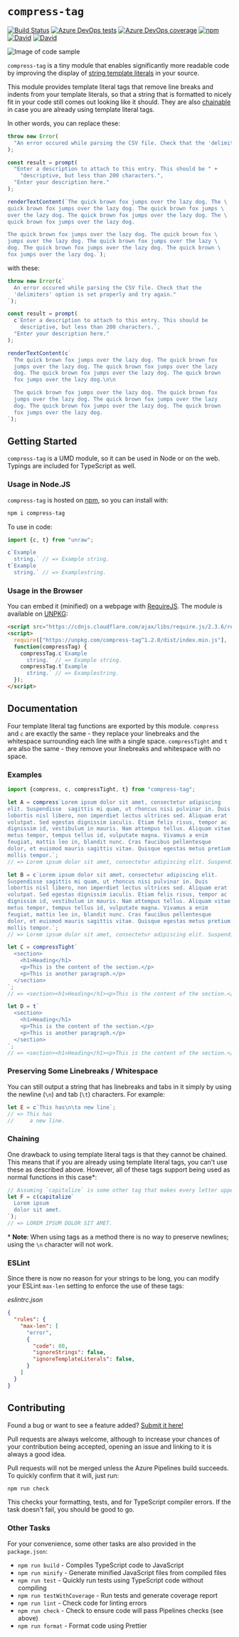 # `compress-tag`

[![Build Status](https://dev.azure.com/iansan5653/compress-tag/_apis/build/status/iansan5653.compress-tag?branchName=master)](https://dev.azure.com/iansan5653/compress-tag/_build/latest?definitionId=2&branchName=master)
[![Azure DevOps tests](https://img.shields.io/azure-devops/tests/iansan5653/compress-tag/2?compact_message)](https://dev.azure.com/iansan5653/compress-tag/_build/latest?definitionId=2&branchName=master)
[![Azure DevOps coverage](https://img.shields.io/azure-devops/coverage/iansan5653/compress-tag/2)](https://dev.azure.com/iansan5653/compress-tag/_build/latest?definitionId=2&branchName=master)
[![npm](https://img.shields.io/npm/v/compress-tag)](https://www.npmjs.com/package/compress-tag)
[![David](https://img.shields.io/david/iansan5653/compress-tag)](https://david-dm.org/iansan5653/compress-tag)
[![David](https://img.shields.io/david/dev/iansan5653/compress-tag)](https://david-dm.org/iansan5653/compress-tag?type=dev)

![Image of code sample](banner.png)

`compress-tag` is a tiny module that enables significantly more readable code by
improving the display of
[string template literals](https://developer.mozilla.org/en-US/docs/Web/JavaScript/Reference/Template_literals)
in your source.

This module provides template literal tags that remove line breaks and indents
from your template literals, so that a string that is formatted to nicely fit in
your code still comes out looking like it should. They are also
[chainable](#Chaining) in case you are already using template literal tags.

In other words, you can replace these:
```js
throw new Error(
  "An error occured while parsing the CSV file. Check that the 'delimiters' option is set properly and try again."
);

const result = prompt(
  "Enter a description to attach to this entry. This should be " +
    "descriptive, but less than 200 characters.",
  "Enter your description here."
);

renderTextContent(`The quick brown fox jumps over the lazy dog. The \
quick brown fox jumps over the lazy dog. The quick brown fox jumps \
over the lazy dog. The quick brown fox jumps over the lazy dog. The \
quick brown fox jumps over the lazy dog.

The quick brown fox jumps over the lazy dog. The quick brown fox \
jumps over the lazy dog. The quick brown fox jumps over the lazy \
dog. The quick brown fox jumps over the lazy dog. The quick brown \
fox jumps over the lazy dog.`);
```

with these:
```js
throw new Error(c`
  An error occured while parsing the CSV file. Check that the
  'delimiters' option is set properly and try again."
`);

const result = prompt(
  c`Enter a description to attach to this entry. This should be
    descriptive, but less than 200 characters.`,
  "Enter your description here."
);

renderTextContent(c`
  The quick brown fox jumps over the lazy dog. The quick brown fox
  jumps over the lazy dog. The quick brown fox jumps over the lazy
  dog. The quick brown fox jumps over the lazy dog. The quick brown
  fox jumps over the lazy dog.\n\n

  The quick brown fox jumps over the lazy dog. The quick brown fox
  jumps over the lazy dog. The quick brown fox jumps over the lazy
  dog. The quick brown fox jumps over the lazy dog. The quick brown
  fox jumps over the lazy dog.
`);
```

## Getting Started

`compress-tag` is a UMD module, so it can be used in Node or on the web. Typings are
included for TypeScript as well.

### Usage in Node.JS

`compress-tag` is hosted on [npm](https://www.npmjs.com/compress-tag), so you
can install with:

```bash
npm i compress-tag
```

To use in code:

```js
import {c, t} from "unraw";

c`Example
  string.` // => Example string.
t`Example
  string.` // => Examplestring.
```

### Usage in the Browser

You can embed it (minified) on a webpage with
[RequireJS](https://requirejs.org/). The module is available on
[UNPKG](https://unpkg.com/compress-tag):

```html
<script src="https://cdnjs.cloudflare.com/ajax/libs/require.js/2.3.6/require.min.js"></script>
<script>
  require(["https://unpkg.com/compress-tag^1.2.0/dist/index.min.js"], 
  function(compressTag) {
    compressTag.c`Example
      string.` // => Example string.
    compressTag.t`Example
      string.` // => Examplestring.
  });
</script>
```

## Documentation

Four template literal tag functions are exported by this module. `compress` and
`c` are exactly the same - they replace your linebreaks and the whitespace
surrounding each line with a single space. `compressTight` and `t` are also the
same - they remove your linebreaks and whitespace with no space.

### Examples

```js
import {compress, c, compressTight, t} from "compress-tag";

let A = compress`Lorem ipsum dolor sit amet, consectetur adipiscing
elit. Suspendisse  sagittis mi quam, ut rhoncus nisi pulvinar in. Duis
lobortis nisl libero, non imperdiet lectus ultrices sed. Aliquam erat
volutpat. Sed egestas dignissim iaculis. Etiam felis risus, tempor ac
dignissim id, vestibulum in mauris. Nam attempus tellus. Aliquam vitae
metus tempor, tempus tellus id, vulputate magna. Vivamus a enim
feugiat, mattis leo in, blandit nunc. Cras faucibus pellentesque
dolor, et euismod mauris sagittis vitae. Quisque egestas metus pretium
mollis tempor.`;
// => Lorem ipsum dolor sit amet, consectetur adipiscing elit. Suspendisse sagittis mi quam, ut rhoncus nisi pulvinar in. Duis lobortis nisl libero, non imperdiet lectus ultrices sed. Aliquam erat volutpat. Sed egestas dignissim iaculis. Etiam felis risus, tempor ac dignissim id, vestibulum in mauris. Nam attempus tellus. Aliquam vitae metus tempor, tempus tellus id, vulputate magna. Vivamus a enim feugiat, mattis leo in, blandit nunc. Cras faucibus pellentesque dolor, et euismod mauris sagittis vitae. Quisque egestas metus pretium mollis tempor.

let B = c`Lorem ipsum dolor sit amet, consectetur adipiscing elit.
Suspendisse sagittis mi quam, ut rhoncus nisi pulvinar in. Duis
lobortis nisl libero, non imperdiet lectus ultrices sed. Aliquam erat
volutpat. Sed egestas dignissim iaculis. Etiam felis risus, tempor ac
dignissim id, vestibulum in mauris. Nam attempus tellus. Aliquam vitae
metus tempor, tempus tellus id, vulputate magna. Vivamus a enim
feugiat, mattis leo in, blandit nunc. Cras faucibus pellentesque
dolor, et euismod mauris sagittis vitae. Quisque egestas metus pretium
mollis tempor.`;
// => Lorem ipsum dolor sit amet, consectetur adipiscing elit. Suspendisse sagittis mi quam, ut rhoncus nisi pulvinar in. Duis lobortis nisl libero, non imperdiet lectus ultrices sed. Aliquam erat volutpat. Sed egestas dignissim iaculis. Etiam felis risus, tempor ac dignissim id, vestibulum in mauris. Nam attempus tellus. Aliquam vitae metus tempor, tempus tellus id, vulputate magna. Vivamus a enim feugiat, mattis leo in, blandit nunc. Cras faucibus pellentesque dolor, et euismod mauris sagittis vitae. Quisque egestas metus pretium mollis tempor.

let C = compressTight`
  <section>
    <h1>Heading</h1>
    <p>This is the content of the section.</p>
    <p>This is another paragraph.</p>
  </section>
`;
// => <section><h1>Heading</h1><p>This is the content of the section.</p><p>This is another paragraph.</p></section>

let D = t`
  <section>
    <h1>Heading</h1>
    <p>This is the content of the section.</p>
    <p>This is another paragraph.</p>
  </section>
`;
// => <section><h1>Heading</h1><p>This is the content of the section.</p><p>This is another paragraph.</p></section>
```

### Preserving Some Linebreaks / Whitespace

You can still output a string that has linebreaks and tabs in it simply by using
the newline (`\n`) and tab (`\t`) characters. For example:

```js
let E = c`This has\n\ta new line`;
// => This has
//     a new line.
```

### Chaining
One drawback to using template literal tags is that they cannot be chained. This
means that if you are already using template literal tags, you can't use these
as described above. However, all of these tags support being used as normal
functions in this case\*:

```js
// Assuming `capitalize` is some other tag that makes every letter uppercase:
let F = c(capitalize`
  Lorem ipsum
  dolor sit amet.
`);
// => LOREM IPSUM DOLOR SIT AMET.
```

\* **Note**: When using tags as a method there is no way to preserve newlines;
using the `\n` character will not work.

### ESLint
Since there is now no reason for your strings to be long, you can modify your
ESLint `max-len` setting to enforce the use of these tags:

*eslintrc.json*
```json
{
  "rules": {
    "max-len": [
      "error",
      {
        "code": 80,
        "ignoreStrings": false,
        "ignoreTemplateLiterals": false,
      }
    ]
  }
}
```

## Contributing

Found a bug or want to see a feature added?
[Submit it here!](https://github.com/iansan5653/compress-tag/issues)

Pull requests are always welcome, although to increase your chances of your
contribution being accepted, opening an issue and linking to it is always a
good idea.

Pull requests will not be merged unless the Azure Pipelines build succeeds. To
quickly confirm that it will, just run:
```bash
npm run check
```
This checks your formatting, tests, and for TypeScript compiler errors. If the
task doesn't fail, you should be good to go.

### Other Tasks
For your convenience, some other tasks are also provided in the `package.json`:
* `npm run build` - Compiles TypeScript code to JavaScript
* `npm run minify` - Generate minified JavaScript files from compiled files
* `npm run test` - Quickly run tests using TypeScript code without compiling
* `npm run testWithCoverage` - Run tests and generate coverage report
* `npm run lint` - Check code for linting errors
* `npm run check` - Check to ensure code will pass Pipelines checks (see above)
* `npm run format` - Format code using Prettier
